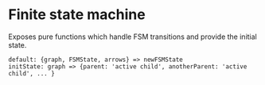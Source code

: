 # Finite state machine

Exposes pure functions which handle FSM transitions and provide the initial state.

```
default: {graph, FSMState, arrows} => newFSMState
initState: graph => {parent: 'active child', anotherParent: 'active child', ... }
```